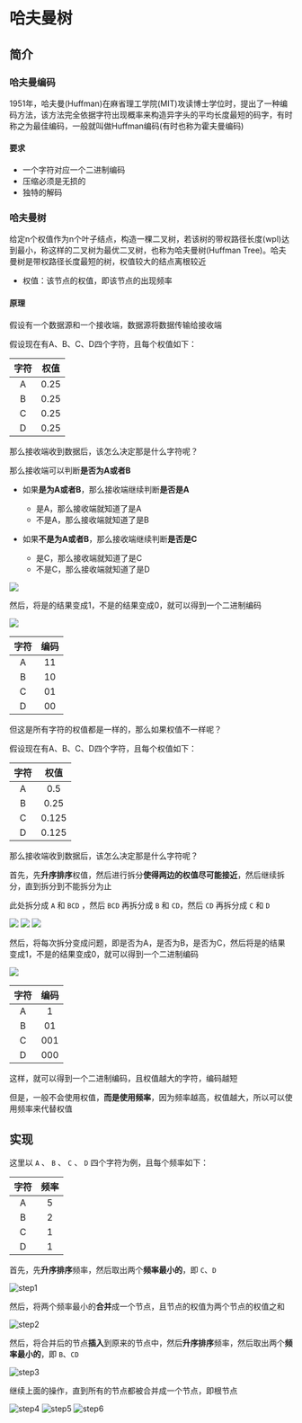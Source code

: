 # 哈夫曼树

## 简介

### 哈夫曼编码

1951年，哈夫曼(Huffman)在麻省理工学院(MIT)攻读博士学位时，提出了一种编码方法，该方法完全依据字符出现概率来构造异字头的平均长度最短的码字，有时称之为最佳编码，一般就叫做Huffman编码(有时也称为霍夫曼编码)

#### 要求

- 一个字符对应一个二进制编码
- 压缩必须是无损的
- 独特的解码

### 哈夫曼树

给定n个权值作为n个叶子结点，构造一棵二叉树，若该树的带权路径长度(wpl)达到最小，称这样的二叉树为最优二叉树，也称为哈夫曼树(Huffman Tree)。哈夫曼树是带权路径长度最短的树，权值较大的结点离根较近

- 权值：该节点的权值，即该节点的出现频率

#### 原理

假设有一个数据源和一个接收端，数据源将数据传输给接收端

假设现在有A、B、C、D四个字符，且每个权值如下：

| 字符 | 权值 |
| :----: | :----: |
| A    | 0.25 |
| B    | 0.25 |
| C    | 0.25 |
| D    | 0.25 |

那么接收端收到数据后，该怎么决定那是什么字符呢？

那么接收端可以判断**是否为A或者B**

- 如果**是为A或者B**，那么接收端继续判断**是否是A**
    - 是A，那么接收端就知道了是A
    - 不是A，那么接收端就知道了是B

- 如果**不是为A或者B**，那么接收端继续判断**是否是C**
    - 是C，那么接收端就知道了是C
    - 不是C，那么接收端就知道了是D

![](imgs/1.png)

然后，将是的结果变成1，不是的结果变成0，就可以得到一个二进制编码

![](imgs/2.png)

| 字符 | 编码 |
| :----: | :----: |
| A    | 11   |
| B    | 10   |
| C    | 01   |
| D    | 00   |

但这是所有字符的权值都是一样的，那么如果权值不一样呢？

假设现在有A、B、C、D四个字符，且每个权值如下：

| 字符 | 权值 |
| :----: | :----: |
| A    | 0.5 |
| B    | 0.25 |
| C    | 0.125 |
| D    | 0.125 |

那么接收端收到数据后，该怎么决定那是什么字符呢？

首先，先**升序排序**权值，然后进行拆分**使得两边的权值尽可能接近**，然后继续拆分，直到拆分到不能拆分为止

此处拆分成 `A` 和 `BCD` ，然后 `BCD` 再拆分成 `B` 和 `CD`，然后 `CD` 再拆分成 `C` 和 `D`

![](imgs/3.png)
![](imgs/4.png)
![](imgs/5.png)

然后，将每次拆分变成问题，即是否为A，是否为B，是否为C，然后将是的结果变成1，不是的结果变成0，就可以得到一个二进制编码

![](imgs/6.png)

| 字符 | 编码 |
| :----: | :----: |
| A    | 1   |
| B    | 01   |
| C    | 001   |
| D    | 000   |

这样，就可以得到一个二进制编码，且权值越大的字符，编码越短

但是，一般不会使用权值，**而是使用频率**，因为频率越高，权值越大，所以可以使用频率来代替权值

## 实现

这里以 `A` 、 `B` 、 `C` 、 `D` 四个字符为例，且每个频率如下：

| 字符 | 频率 |
| :----: | :----: |
| A    | 5 |
| B    | 2 |
| C    | 1 |
| D    | 1 |

首先，先**升序排序**频率，然后取出两个**频率最小的**，即 `C`、`D`

![step1](imgs/step1.png)

然后，将两个频率最小的**合并**成一个节点，且节点的权值为两个节点的权值之和

![step2](imgs/step2.png)

然后，将合并后的节点**插入**到原来的节点中，然后**升序排序**频率，然后取出两个**频率最小的**，即 `B`、`CD`

![step3](imgs/step3.png)

继续上面的操作，直到所有的节点都被合并成一个节点，即根节点

![step4](imgs/step4.png)
![step5](imgs/step5.png)
![step6](imgs/step6.png)